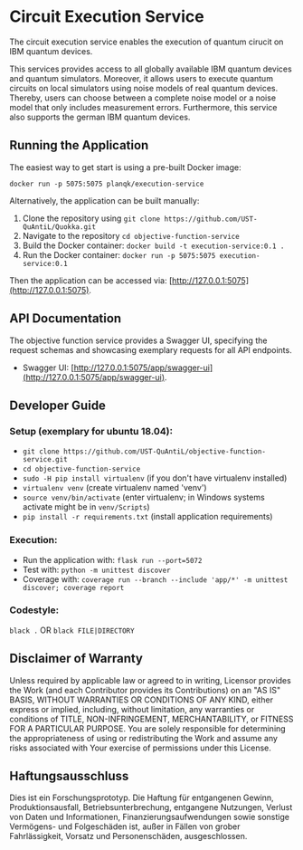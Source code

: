 # Circuit Execution Service

The circuit execution service enables the execution of quantum cirucit on IBM quantum devices.

This services provides access to all globally available IBM quantum devices and quantum simulators. 
Moreover, it allows users to execute quantum circuits on local simulators using noise models of real quantum devices.
Thereby, users can choose between a complete noise model or a noise model that only includes measurement errors.
Furthermore, this service also supports the german IBM quantum devices.


## Running the Application
The easiest way to get start is using a pre-built Docker image:

``docker run -p 5075:5075 planqk/execution-service``

Alternatively, the application can be built manually:
1. Clone the repository using ``git clone https://github.com/UST-QuAntiL/Quokka.git``
2. Navigate to the repository  ``cd objective-function-service``
3. Build the Docker container: ``docker build -t execution-service:0.1 .``
4. Run the Docker container: ``docker run -p 5075:5075 execution-service:0.1``

Then the application can be accessed via: [http://127.0.0.1:5075](http://127.0.0.1:5075).

## API Documentation

The objective function service provides a Swagger UI, specifying the request schemas and showcasing exemplary requests for all API endpoints.
 * Swagger UI: [http://127.0.0.1:5075/app/swagger-ui](http://127.0.0.1:5075/app/swagger-ui).



## Developer Guide

### Setup (exemplary for ubuntu 18.04): 
* ``git clone https://github.com/UST-QuAntiL/objective-function-service.git`` 
* ``cd objective-function-service``
* ``sudo -H pip install virtualenv`` (if you don't have virtualenv installed)
* ``virtualenv venv`` (create virtualenv named 'venv')
* ``source venv/bin/activate`` (enter virtualenv; in Windows systems activate might be in ``venv/Scripts``)
* ``pip install -r requirements.txt`` (install application requirements)

### Execution:
* Run the application with: ``flask run --port=5072``
* Test with: ``python -m unittest discover``
* Coverage with: ``coverage run --branch --include 'app/*' -m unittest discover; coverage report``

### Codestyle: 
``black .`` OR ``black FILE|DIRECTORY``

## Disclaimer of Warranty
Unless required by applicable law or agreed to in writing, Licensor provides the Work (and each Contributor provides its Contributions) on an "AS IS" BASIS, WITHOUT WARRANTIES OR CONDITIONS OF ANY KIND, either express or implied, including, without limitation, any warranties or conditions of TITLE, NON-INFRINGEMENT, MERCHANTABILITY, or FITNESS FOR A PARTICULAR PURPOSE. You are solely responsible for determining the appropriateness of using or redistributing the Work and assume any risks associated with Your exercise of permissions under this License.

## Haftungsausschluss
Dies ist ein Forschungsprototyp. Die Haftung für entgangenen Gewinn, Produktionsausfall, Betriebsunterbrechung, entgangene Nutzungen, Verlust von Daten und Informationen, Finanzierungsaufwendungen sowie sonstige Vermögens- und Folgeschäden ist, außer in Fällen von grober Fahrlässigkeit, Vorsatz und Personenschäden, ausgeschlossen.
